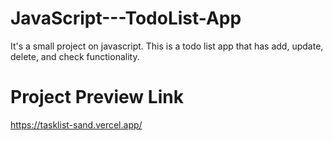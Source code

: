 # JavaScript---TodoList-App
It's a small project on javascript. This is a todo list app that has add, update, delete, and check functionality.

# Project Preview Link
https://tasklist-sand.vercel.app/

